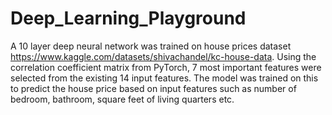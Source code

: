 # Deep_Learning_Playground
A 10 layer deep neural network was trained on house prices dataset https://www.kaggle.com/datasets/shivachandel/kc-house-data.
Using the correlation coefficient matrix from PyTorch, 7 most important features were selected from the existing 14 input features. The model was trained on this to predict the house price based on input features such as number of bedroom, bathroom, square feet of living quarters etc.

